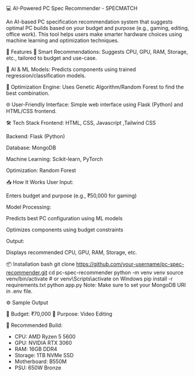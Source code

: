 💻 AI-Powered PC Spec Recommender - SPECMATCH


An AI-based PC specification recommendation system that suggests optimal PC builds based on your budget and purpose (e.g., gaming, editing, office work). This tool helps users make smarter hardware choices using machine learning and optimization techniques.


🚀 Features
🔢 Smart Recommendations: Suggests CPU, GPU, RAM, Storage, etc., tailored to budget and use-case.

🧠 AI & ML Models: Predicts components using trained regression/classification models.

🧬 Optimization Engine: Uses Genetic Algorithm/Random Forest to find the best combination.

🌐 User-Friendly Interface: Simple web interface using Flask (Python) and HTML/CSS frontend.



🛠️ Tech Stack
Frontend: HTML, CSS, Javascript ,Tailwind CSS

Backend: Flask (Python)

Database: MongoDB

Machine Learning: Scikit-learn, PyTorch

Optimization:  Random Forest

📥 How It Works
User Input:

Enters budget and purpose (e.g., ₹50,000 for gaming)

Model Processing:

Predicts best PC configuration using ML models

Optimizes components using budget constraints

Output:

Displays recommended CPU, GPU, RAM, Storage, etc.

📦 Installation
bash
git clone https://github.com/your-username/pc-spec-recommender.git
cd pc-spec-recommender
python -m venv venv
source venv/bin/activate  # or venv\Scripts\activate on Windows
pip install -r requirements.txt
python app.py
Note: Make sure to set your MongoDB URI in .env file.

⚙️ Sample Output

🧠 Budget: ₹70,000
🎯 Purpose: Video Editing

🔧 Recommended Build:
- CPU: AMD Ryzen 5 5600
- GPU: NVIDIA RTX 3060
- RAM: 16GB DDR4
- Storage: 1TB NVMe SSD
- Motherboard: B550M
- PSU: 650W Bronze
